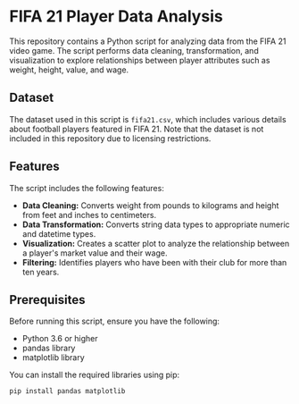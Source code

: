 # FIFA 21 Player Data Analysis

This repository contains a Python script for analyzing data from the FIFA 21 video game. The script performs data cleaning, transformation, and visualization to explore relationships between player attributes such as weight, height, value, and wage.

## Dataset

The dataset used in this script is `fifa21.csv`, which includes various details about football players featured in FIFA 21. Note that the dataset is not included in this repository due to licensing restrictions.

## Features

The script includes the following features:
- **Data Cleaning:** Converts weight from pounds to kilograms and height from feet and inches to centimeters.
- **Data Transformation:** Converts string data types to appropriate numeric and datetime types.
- **Visualization:** Creates a scatter plot to analyze the relationship between a player's market value and their wage.
- **Filtering:** Identifies players who have been with their club for more than ten years.

## Prerequisites

Before running this script, ensure you have the following:
- Python 3.6 or higher
- pandas library
- matplotlib library

You can install the required libraries using pip:

```bash
pip install pandas matplotlib
